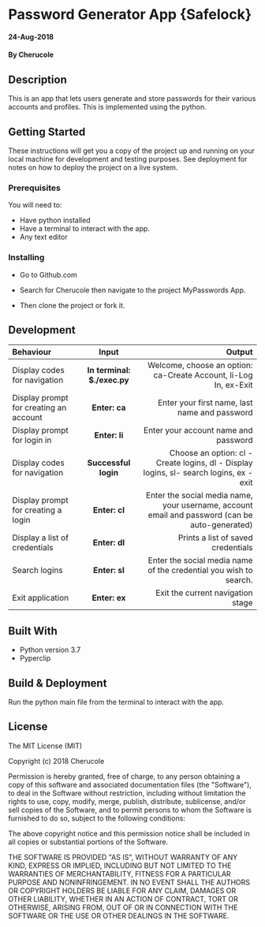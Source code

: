 # Password Generator App {Safelock}

#### 24-Aug-2018

#### By **Cherucole**

## Description

This is an app that lets users generate and store passwords for their various accounts and profiles. This is implemented using the python.

## Getting Started

These instructions will get you a copy of the project up and running on your local machine for development and testing purposes. See deployment for notes on how to deploy the project on a live system.

### Prerequisites

You will need to:

-   Have python installed
-   Have a terminal to interact with the app.
-   Any text editor

### Installing

-   Go to Github.com

-   Search for Cherucole then navigate to the project MyPasswords App.

-   Then clone the project or fork it.

## Development

| Behaviour | Input | Output |
| :---------------- | :---------------: | ------------------: |
| Display codes for navigation | **In terminal: $./exec.py** | Welcome, choose an option: ca-Create Account, li-Log In, ex-Exit |
| Display prompt for creating an account | **Enter: ca** | Enter your first name, last name and password |
| Display prompt for login in | **Enter: li** | Enter your account name and password |
| Display codes for navigation | **Successful login** | Choose an option: cl - Create logins, dl - Display logins, sl- search logins, ex - exit |
| Display prompt for creating a login | **Enter: cl** | Enter the social media name, your username, account email and password (can be auto-generated) |
| Display a list of credentials | **Enter: dl** | Prints a list of saved credentials |
| Search logins | **Enter: sl** | Enter the social media name of the credential you wish to search. |
| Exit application | **Enter: ex** | Exit the current navigation stage |

## Built With

-   Python version 3.7
-   Pyperclip


## Build & Deployment

Run the python main file from the terminal to interact with the app.

## License

The MIT License (MIT)

Copyright (c) 2018 Cherucole

Permission is hereby granted, free of charge, to any person obtaining a copy of this software and associated documentation files (the "Software"), to deal in the Software without restriction, including without limitation the rights to use, copy, modify, merge, publish, distribute, sublicense, and/or sell copies of the Software, and to permit persons to whom the Software is furnished to do so, subject to the following conditions:

The above copyright notice and this permission notice shall be included in all copies or substantial portions of the Software.

THE SOFTWARE IS PROVIDED "AS IS", WITHOUT WARRANTY OF ANY KIND, EXPRESS OR IMPLIED, INCLUDING BUT NOT LIMITED TO THE WARRANTIES OF MERCHANTABILITY, FITNESS FOR A PARTICULAR PURPOSE AND NONINFRINGEMENT. IN NO EVENT SHALL THE AUTHORS OR COPYRIGHT HOLDERS BE LIABLE FOR ANY CLAIM, DAMAGES OR OTHER LIABILITY, WHETHER IN AN ACTION OF CONTRACT, TORT OR OTHERWISE, ARISING FROM, OUT OF OR IN CONNECTION WITH THE SOFTWARE OR THE USE OR OTHER DEALINGS IN THE SOFTWARE.
